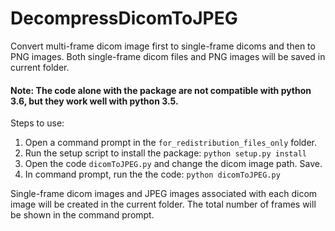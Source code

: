 # DecompressDicomToJPEG
Convert multi-frame dicom image first to single-frame dicoms and then to PNG images. Both single-frame dicom files and PNG images will be saved in current folder.
#### Note: The code alone with the package are not compatible with python 3.6, but they work well with python 3.5.

Steps to use:

1. Open a command prompt in the `for_redistribution_files_only` folder.
2. Run the setup script to install the package: `python setup.py install`
3. Open the code `dicomToJPEG.py` and change the dicom image path. Save.
4. In command prompt, run the the code: `python dicomToJPEG.py`

Single-frame dicom images and JPEG images associated with each dicom image will be created in the current folder. The total number of frames will be shown in the command prompt.


